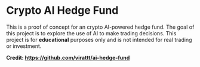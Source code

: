 # Crypto AI Hedge Fund

This is a proof of concept for an crypto AI-powered hedge fund.  The goal of this project is to explore the use of AI to make trading decisions.  This project is for **educational** purposes only and is not intended for real trading or investment.

**Credit: https://github.com/virattt/ai-hedge-fund**